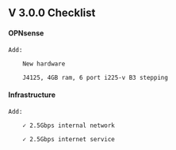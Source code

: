 ## V 3.0.0 Checklist


#### OPNsense

    Add:
    
        New hardware
        
        J4125, 4GB ram, 6 port i225-v B3 stepping
        
#### Infrastructure

    Add:
    
        ✓ 2.5Gbps internal network
        
        ✓ 2.5Gbps internet service
